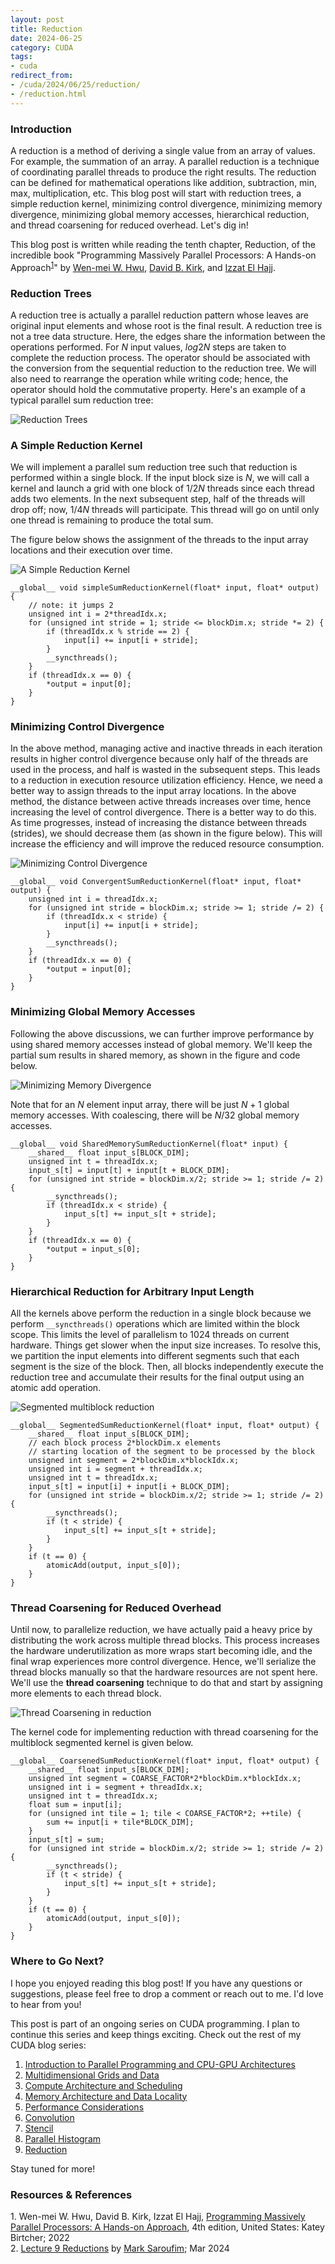 ```yaml
---
layout: post
title: Reduction
date: 2024-06-25
category: CUDA
tags:
- cuda
redirect_from:
- /cuda/2024/06/25/reduction/
- /reduction.html
---
```


### **Introduction**
A reduction is a method of deriving a single value
from an array of values. For example, the summation of an
array. A parallel reduction is a technique of coordinating
parallel threads to produce the right results. The reduction
can be defined for mathematical operations like addition,
subtraction, min, max, multiplication, etc. This blog post
will start with reduction trees, a simple reduction kernel,
minimizing control divergence, minimizing memory divergence,
minimizing global memory accesses, hierarchical reduction,
and thread coarsening for reduced overhead. Let's dig in!

This blog post is written while reading the
tenth chapter, Reduction,
of the incredible book "Programming Massively Parallel
Processors: A Hands-on Approach<sup>[1](#link1)</sup>"
by [Wen-mei W. Hwu](https://scholar.google.com/citations?user=ohjQPx8AAAAJ&hl=en),
[David B. Kirk](https://scholar.google.com/citations?user=fMbArPwAAAAJ&hl=en),
and [Izzat El Hajj](https://scholar.google.com/citations?user=_VVw504AAAAJ&hl=en).

### **Reduction Trees**
A reduction tree is actually a parallel reduction
pattern whose leaves are original input elements and
whose root is the final result. A reduction tree is not
a tree data structure. Here, the edges share the
information between the operations performed. For $N$
input values, $log2N$ steps are taken to complete the
reduction process. The operator should be associated with
the conversion from the sequential reduction to the
reduction tree. We will also need to rearrange the
operation while writing code; hence, the operator
should hold the commutative property. Here's an
example of a typical parallel sum reduction tree:

<img alt="Reduction Trees" src="/assets/CUDA/redution_max.png" class="center" >

### **A Simple Reduction Kernel**
We will implement a parallel sum reduction tree such
that reduction is performed within a single block.
If the input block size is $N$, we will call a kernel
and launch a grid with one block of $1/2N$ threads since
each thread adds two elements. In the next subsequent step,
half of the threads will drop off; now, $1/4N$ threads
will participate. This thread will go on until
only one thread is remaining to produce the total sum.

The figure below shows the assignment of the threads
to the input array locations and their execution over time.

<img alt="A Simple Reduction Kernel" src="/assets/CUDA/simple_reduction.png" class="center" >

```cuda
__global__ void simpleSumReductionKernel(float* input, float* output) {
    // note: it jumps 2
    unsigned int i = 2*threadIdx.x;
    for (unsigned int stride = 1; stride <= blockDim.x; stride *= 2) {
        if (threadIdx.x % stride == 2) {
            input[i] += input[i + stride];
        }
        __syncthreads();
    }
    if (threadIdx.x == 0) {
        *output = input[0];
    }
}
```

### **Minimizing Control Divergence**
In the above method, managing active and inactive threads
in each iteration results in higher control divergence
because only half of the threads are used in the process,
and half is wasted in the subsequent steps. This leads
to a reduction in execution resource utilization efficiency.
Hence, we need a better way to assign threads to the
input array locations. In the above method, the
distance between active threads increases over time,
hence increasing the level of control divergence.
There is a better way to do this. As time progresses,
instead of increasing the distance between threads (strides),
we should decrease them (as shown in the figure below).
This will increase the efficiency and will
improve the reduced resource consumption.

<img alt="Minimizing Control Divergence" src="/assets/CUDA/reduction_control_divergence.png" class="center" >

```cuda
__global__ void ConvergentSumReductionKernel(float* input, float* output) {
    unsigned int i = threadIdx.x;
    for (unsigned int stride = blockDim.x; stride >= 1; stride /= 2) {
        if (threadIdx.x < stride) {
            input[i] += input[i + stride];
        }
        __syncthreads();
    }
    if (threadIdx.x == 0) {
        *output = input[0];
    }
}
```

### **Minimizing Global Memory Accesses**
Following the above discussions, we can further improve
performance by using shared memory accesses instead
of global memory. We'll keep the partial sum results
in shared memory, as shown in the figure and code below.

<img alt="Minimizing Memory Divergence" src="/assets/CUDA/reduction_shared_mem.png" class="center" >

Note that for an $N$ element input array, there will
be just $N + 1$ global memory accesses. With coalescing,
there will be $N/32$ global memory accesses.

```cuda
__global__ void SharedMemorySumReductionKernel(float* input) {
    __shared__ float input_s[BLOCK_DIM];
    unsigned int t = threadIdx.x;
    input_s[t] = input[t] + input[t + BLOCK_DIM];
    for (unsigned int stride = blockDim.x/2; stride >= 1; stride /= 2) {
        __syncthreads();
        if (threadIdx.x < stride) {
            input_s[t] += input_s[t + stride];
        }
    }
    if (threadIdx.x == 0) {
        *output = input_s[0];
    }
}
```

### **Hierarchical Reduction for Arbitrary Input Length**
All the kernels above perform the reduction in a
single block because we perform `__syncthreads()`
operations which are limited within the block scope.
This limits the level of parallelism to $1024$ threads
on current hardware. Things get slower when the input
size increases. To resolve this, we partition the
input elements into different segments such that each
segment is the size of the block. Then, all blocks
independently execute the reduction tree and accumulate
their results for the final output using an atomic add operation.

<img alt="Segmented multiblock reduction" src="/assets/CUDA/reduction_multiblock.png" class="center" >

```cuda
__global__ SegmentedSumReductionKernel(float* input, float* output) {
    __shared__ float input_s[BLOCK_DIM];
    // each block process 2*blockDim.x elements
    // starting location of the segment to be processed by the block
    unsigned int segment = 2*blockDim.x*blockIdx.x;
    unsigned int i = segment + threadIdx.x;
    unsigned int t = threadIdx.x;
    input_s[t] = input[i] + input[i + BLOCK_DIM];
    for (unsigned int stride = blockDim.x/2; stride >= 1; stride /= 2) {
        __syncthreads();
        if (t < stride) {
            input_s[t] += input_s[t + stride];
        }
    }
    if (t == 0) {
        atomicAdd(output, input_s[0]);
    }
}
```

### **Thread Coarsening for Reduced Overhead**
Until now, to parallelize reduction, we have actually
paid a heavy price by distributing the work across
multiple thread blocks. This process increases the
hardware underutilization as more wraps start becoming
idle, and the final wrap experiences more control divergence.
Hence, we'll serialize the thread blocks manually so
that the hardware resources are not spent here.
We'll use the **thread coarsening** technique to do that
and start by assigning more elements to each thread block.

<img alt="Thread Coarsening in reduction" src="/assets/CUDA/reduction_thread_coarsening.png" class="center" >

The kernel code for implementing reduction with thread
coarsening for the multiblock segmented kernel is given below.

```cuda
__global__ CoarsenedSumReductionKernel(float* input, float* output) {
    __shared__ float input_s[BLOCK_DIM];
    unsigned int segment = COARSE_FACTOR*2*blockDim.x*blockIdx.x;
    unsigned int i = segment + threadIdx.x;
    unsigned int t = threadIdx.x;
    float sum = input[i];
    for (unsigned int tile = 1; tile < COARSE_FACTOR*2; ++tile) {
        sum += input[i + tile*BLOCK_DIM];
    }
    input_s[t] = sum;
    for (unsigned int stride = blockDim.x/2; stride >= 1; stride /= 2) {
        __syncthreads();
        if (t < stride) {
            input_s[t] += input_s[t + stride];
        }
    }
    if (t == 0) {
        atomicAdd(output, input_s[0]);
    }
}
```

### **Where to Go Next?**
I hope you enjoyed reading this blog post!
If you have any questions or suggestions, please feel
free to drop a comment or reach out to me. I'd love to hear from you!

This post is part of an ongoing series on CUDA programming.
I plan to continue this series and keep things exciting.
Check out the rest of my CUDA blog series:
1. [Introduction to Parallel Programming and CPU-GPU Architectures](https://khushi-411.github.io/gpu_intro/)
2. [Multidimensional Grids and Data](https://khushi-411.github.io/multidim_grids_and_data/)
3. [Compute Architecture and Scheduling](https://khushi-411.github.io/compute_architecture_and_scheduling/)
4. [Memory Architecture and Data Locality](https://khushi-411.github.io/memory_architecture_and_data_locality/)
5. [Performance Considerations](https://khushi-411.github.io/performance_considerations/)
6. [Convolution](https://khushi-411.github.io/convolution/)
7. [Stencil](https://khushi-411.github.io/stencil/)
8. [Parallel Histogram](https://khushi-411.github.io/parallel_histogram/)
9. [Reduction](https://khushi-411.github.io/reduction/)

Stay tuned for more!

### **Resources & References**
<a id="link1">1</a>. Wen-mei W. Hwu, David B. Kirk, Izzat El Hajj, [Programming Massively Parallel Processors: A Hands-on Approach](https://www.amazon.in/Programming-Massively-Parallel-Processors-Hands/dp/0323912311), 4th edition, United States: Katey Birtcher; 2022 \
<a id="link2">2</a>. [Lecture 9 Reductions](https://www.youtube.com/watch?v=09wntC6BT5o) by [Mark Saroufim](https://x.com/marksaroufim); Mar 2024

